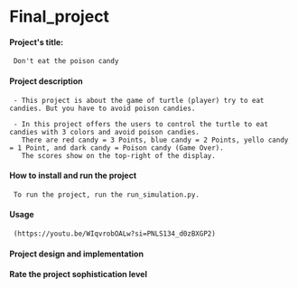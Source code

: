 # Final_project

#### Project's title: 
     Don't eat the poison candy

#### Project description
     - This project is about the game of turtle (player) try to eat candies. But you have to avoid poison candies.

     - In this project offers the users to control the turtle to eat candies with 3 colors and avoid poison candies.
       There are red candy = 3 Points, blue candy = 2 Points, yello candy = 1 Point, and dark candy = Poison candy (Game Over).
       The scores show on the top-right of the display.

#### How to install and run the project
     To run the project, run the run_simulation.py.

#### Usage
     (https://youtu.be/WIqvrobOALw?si=PNLS134_d0zBXGP2)


#### Project design and implementation


#### Rate the project sophistication level

